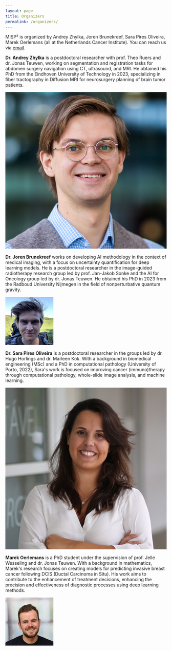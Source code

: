 ```yaml
---
layout: page
title: Organizers
permalink: /organizers/
---
```

MISP² is organized by Andrey Zhylka, Joren Brunekreef, Sara Pires Oliveira, Marek Oerlemans (all at the Netherlands Cancer Institute). You can reach us via [email][medsymmail].


<div class="organizer">
    <div class="bio left">
        <p><b>Dr. Andrey Zhylka</b> is a postdoctoral researcher with prof. Theo Ruers and dr. Jonas Teuwen, working on segmentation and registration tasks for abdomen surgery navigation using CT, ultrasound, and MRI. He obtained his PhD from the Eindhoven University of Technology in 2023, specializing in fiber tractography in Diffusion MRI for neurosurgery planning of brain tumor patients.
</p>
    </div>
    <div class="image right">
        <img src="/assets/andrey.jpg" alt="Andrey">
    </div>
</div>

<div class="organizer">
    <div class="bio right">
        <p><b>Dr. Joren Brunekreef</b> works on developing AI methodology in the context of medical imaging, with a focus on uncertainty quantification for deep learning models. He is a postdoctoral researcher in the image-guided radiotherapy research group led by prof. Jan-Jakob Sonke and the AI for Oncology group led by dr. Jonas Teuwen. He obtained his PhD in 2023 from the Radboud University Nijmegen in the field of nonperturbative quantum gravity.
</p>
    </div>
    <div class="image left">
        <img src="/assets/joren.png" alt="Joren">
    </div>
</div>

<div class="organizer">
    <div class="bio left">
        <p><b>Dr. Sara Pires Oliveira</b> is a postdoctoral researcher in the groups led by dr. Hugo Horlings and dr. Marleen Kok. With a background in biomedical engineering (MSc) and a PhD in computational pathology (University of Porto, 2022), Sara's work is focused on improving cancer (immuno)therapy through computational pathology, whole-slide image analysis, and machine learning.
</p>
    </div>
    <div class="image right">
        <img src="/assets/sara.jpg" alt="Sara">
    </div>
</div>

<div class="organizer">
    <div class="bio right">
        <p><b>Marek Oerlemans</b> is a PhD student under the supervision of prof. Jelle Wesseling and dr. Jonas Teuwen. With a background in mathematics, Marek's research focuses on creating models for predicting invasive breast cancer following DCIS (Ductal Carcinoma in Situ). His work aims to contribute to the enhancement of treatment decisions, enhancing the precision and effectiveness of diagnostic processes using deep learning methods.
</p>
    </div>
    <div class="image left">
        <img src="/assets/marek.png" alt="Marek">
    </div>
</div>


[medsymmail]: mailto:medimagesymp@gmail.com
